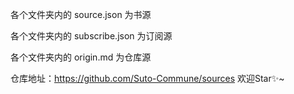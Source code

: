 各个文件夹内的 source.json 为书源

各个文件夹内的 subscribe.json 为订阅源

各个文件夹内的 origin.md 为仓库源

仓库地址：https://github.com/Suto-Commune/sources 欢迎Star✨~